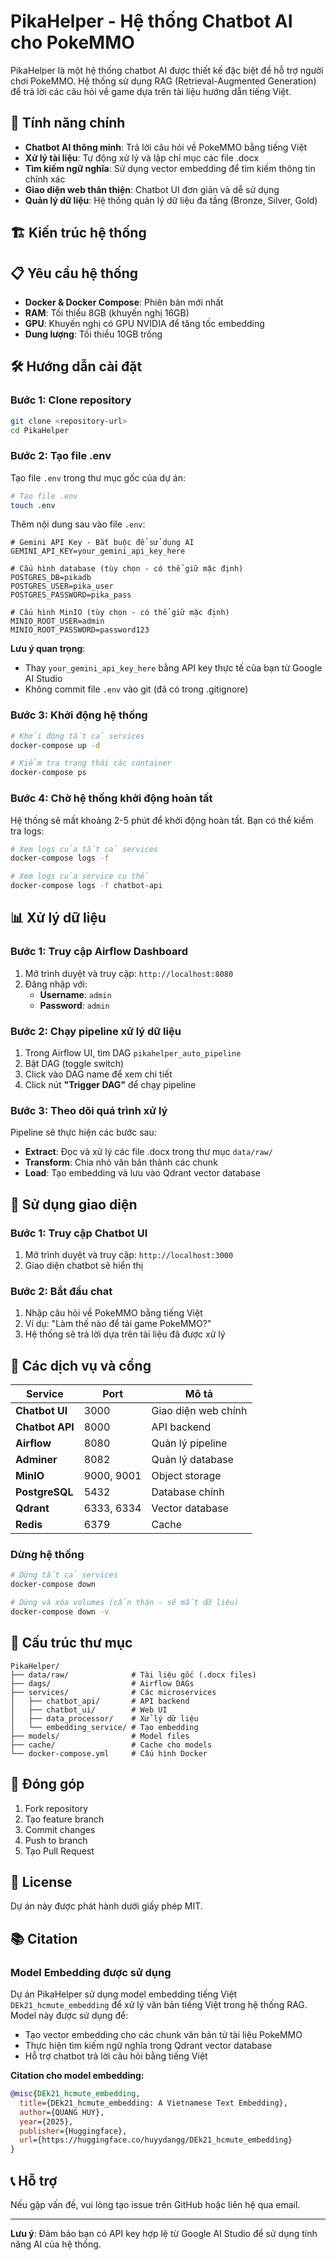 # PikaHelper - Hệ thống Chatbot AI cho PokeMMO

PikaHelper là một hệ thống chatbot AI được thiết kế đặc biệt để hỗ trợ người chơi PokeMMO. Hệ thống sử dụng RAG (Retrieval-Augmented Generation) để trả lời các câu hỏi về game dựa trên tài liệu hướng dẫn tiếng Việt.

## 🚀 Tính năng chính

- **Chatbot AI thông minh**: Trả lời câu hỏi về PokeMMO bằng tiếng Việt
- **Xử lý tài liệu**: Tự động xử lý và lập chỉ mục các file .docx
- **Tìm kiếm ngữ nghĩa**: Sử dụng vector embedding để tìm kiếm thông tin chính xác
- **Giao diện web thân thiện**: Chatbot UI đơn giản và dễ sử dụng
- **Quản lý dữ liệu**: Hệ thống quản lý dữ liệu đa tầng (Bronze, Silver, Gold)

## 🏗️ Kiến trúc hệ thống



## 📋 Yêu cầu hệ thống

- **Docker & Docker Compose**: Phiên bản mới nhất
- **RAM**: Tối thiểu 8GB (khuyến nghị 16GB)
- **GPU**: Khuyến nghị có GPU NVIDIA để tăng tốc embedding
- **Dung lượng**: Tối thiểu 10GB trống

## 🛠️ Hướng dẫn cài đặt

### Bước 1: Clone repository

```bash
git clone <repository-url>
cd PikaHelper
```

### Bước 2: Tạo file .env

Tạo file `.env` trong thư mục gốc của dự án:

```bash
# Tạo file .env
touch .env
```

Thêm nội dung sau vào file `.env`:

```env
# Gemini API Key - Bắt buộc để sử dụng AI
GEMINI_API_KEY=your_gemini_api_key_here

# Cấu hình database (tùy chọn - có thể giữ mặc định)
POSTGRES_DB=pikadb
POSTGRES_USER=pika_user
POSTGRES_PASSWORD=pika_pass

# Cấu hình MinIO (tùy chọn - có thể giữ mặc định)
MINIO_ROOT_USER=admin
MINIO_ROOT_PASSWORD=password123
```

**Lưu ý quan trọng**: 
- Thay `your_gemini_api_key_here` bằng API key thực tế của bạn từ Google AI Studio
- Không commit file `.env` vào git (đã có trong .gitignore)

### Bước 3: Khởi động hệ thống

```bash
# Khởi động tất cả services
docker-compose up -d

# Kiểm tra trạng thái các container
docker-compose ps
```

### Bước 4: Chờ hệ thống khởi động hoàn tất

Hệ thống sẽ mất khoảng 2-5 phút để khởi động hoàn tất. Bạn có thể kiểm tra logs:

```bash
# Xem logs của tất cả services
docker-compose logs -f

# Xem logs của service cụ thể
docker-compose logs -f chatbot-api
```

## 📊 Xử lý dữ liệu

### Bước 1: Truy cập Airflow Dashboard

1. Mở trình duyệt và truy cập: `http://localhost:8080`
2. Đăng nhập với:
   - **Username**: `admin`
   - **Password**: `admin`

### Bước 2: Chạy pipeline xử lý dữ liệu

1. Trong Airflow UI, tìm DAG `pikahelper_auto_pipeline`
2. Bật DAG (toggle switch)
3. Click vào DAG name để xem chi tiết
4. Click nút **"Trigger DAG"** để chạy pipeline

### Bước 3: Theo dõi quá trình xử lý

Pipeline sẽ thực hiện các bước sau:
- **Extract**: Đọc và xử lý các file .docx trong thư mục `data/raw/`
- **Transform**: Chia nhỏ văn bản thành các chunk
- **Load**: Tạo embedding và lưu vào Qdrant vector database

## 🎯 Sử dụng giao diện

### Bước 1: Truy cập Chatbot UI

1. Mở trình duyệt và truy cập: `http://localhost:3000`
2. Giao diện chatbot sẽ hiển thị

### Bước 2: Bắt đầu chat

1. Nhập câu hỏi về PokeMMO bằng tiếng Việt
2. Ví dụ: "Làm thế nào để tải game PokeMMO?"
3. Hệ thống sẽ trả lời dựa trên tài liệu đã được xử lý

## 🔧 Các dịch vụ và cổng

| Service | Port | Mô tả |
|---------|------|-------|
| **Chatbot UI** | 3000 | Giao diện web chính |
| **Chatbot API** | 8000 | API backend |
| **Airflow** | 8080 | Quản lý pipeline |
| **Adminer** | 8082 | Quản lý database |
| **MinIO** | 9000, 9001 | Object storage |
| **PostgreSQL** | 5432 | Database chính |
| **Qdrant** | 6333, 6334 | Vector database |
| **Redis** | 6379 | Cache |


### Dừng hệ thống

```bash
# Dừng tất cả services
docker-compose down

# Dừng và xóa volumes (cẩn thận - sẽ mất dữ liệu)
docker-compose down -v
```

## 📁 Cấu trúc thư mục

```
PikaHelper/
├── data/raw/              # Tài liệu gốc (.docx files)
├── dags/                  # Airflow DAGs
├── services/              # Các microservices
│   ├── chatbot_api/       # API backend
│   ├── chatbot_ui/        # Web UI
│   ├── data_processor/    # Xử lý dữ liệu
│   └── embedding_service/ # Tạo embedding
├── models/                # Model files
├── cache/                 # Cache cho models
└── docker-compose.yml     # Cấu hình Docker
```

## 🤝 Đóng góp

1. Fork repository
2. Tạo feature branch
3. Commit changes
4. Push to branch
5. Tạo Pull Request

## 📄 License

Dự án này được phát hành dưới giấy phép MIT.

## 📚 Citation

### Model Embedding được sử dụng

Dự án PikaHelper sử dụng model embedding tiếng Việt `DEk21_hcmute_embedding` để xử lý văn bản tiếng Việt trong hệ thống RAG. Model này được sử dụng để:

- Tạo vector embedding cho các chunk văn bản từ tài liệu PokeMMO
- Thực hiện tìm kiếm ngữ nghĩa trong Qdrant vector database
- Hỗ trợ chatbot trả lời câu hỏi bằng tiếng Việt

**Citation cho model embedding:**

```bibtex
@misc{DEk21_hcmute_embedding,
  title={DEk21_hcmute_embedding: A Vietnamese Text Embedding},
  author={QUANG HUY},
  year={2025},
  publisher={Huggingface},
  url={https://huggingface.co/huyydangg/DEk21_hcmute_embedding}
}
```



## 📞 Hỗ trợ

Nếu gặp vấn đề, vui lòng tạo issue trên GitHub hoặc liên hệ qua email.

---

**Lưu ý**: Đảm bảo bạn có API key hợp lệ từ Google AI Studio để sử dụng tính năng AI của hệ thống.
